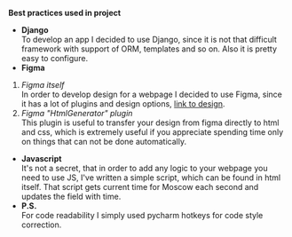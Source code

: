 **Best practices used in project**  
* **Django**  
To develop an app I decided to use Django, since it is not that difficult framework with support of ORM, templates and so on.
Also it is pretty easy to configure.
* **Figma** 
1) *Figma itself*  
In order to develop design for a webpage I decided to use Figma, since it has a lot of
plugins and design options, [link to design](https://www.figma.com/file/drJMJah08WyQvD41hwgH6S/Untitled?node-id=0%3A1).
2) *Figma "HtmlGenerator" plugin*  
This plugin is useful to transfer your design from figma directly to html and css, which is 
extremely useful if you appreciate spending time only on things that can not be done automatically.
* **Javascript**  
It's not a secret, that in order to add any logic to your webpage you need to use JS,
I've written a simple script, which can be found in html itself. That script gets current time for Moscow each second and updates the field with time.
* **P.S.**  
For code readability I simply used pycharm hotkeys for code style correction.